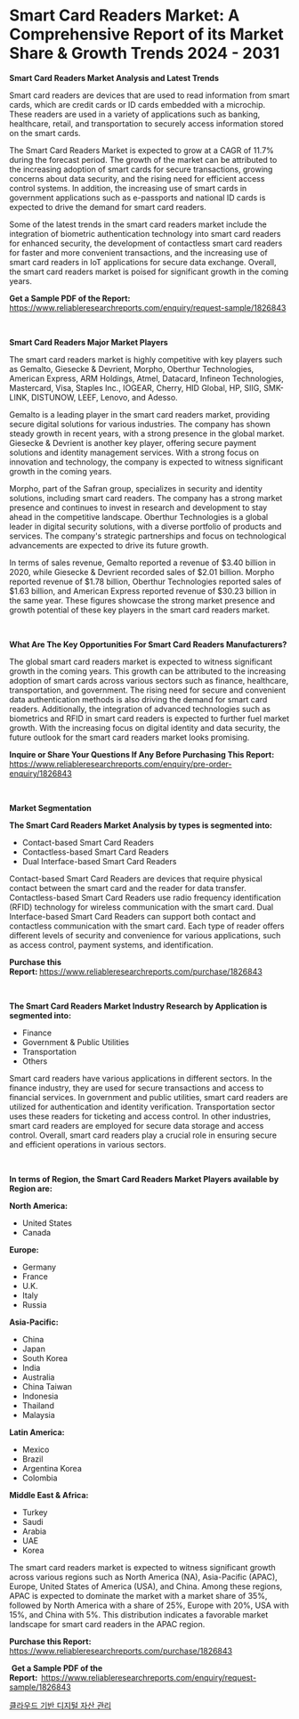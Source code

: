 <p><h1>Smart Card Readers Market: A Comprehensive Report of its Market Share & Growth Trends 2024 - 2031</h1></p><p><strong>Smart Card Readers Market Analysis and Latest Trends</strong></p>
<p><p>Smart card readers are devices that are used to read information from smart cards, which are credit cards or ID cards embedded with a microchip. These readers are used in a variety of applications such as banking, healthcare, retail, and transportation to securely access information stored on the smart cards.</p><p>The Smart Card Readers Market is expected to grow at a CAGR of 11.7% during the forecast period. The growth of the market can be attributed to the increasing adoption of smart cards for secure transactions, growing concerns about data security, and the rising need for efficient access control systems. In addition, the increasing use of smart cards in government applications such as e-passports and national ID cards is expected to drive the demand for smart card readers.</p><p>Some of the latest trends in the smart card readers market include the integration of biometric authentication technology into smart card readers for enhanced security, the development of contactless smart card readers for faster and more convenient transactions, and the increasing use of smart card readers in IoT applications for secure data exchange. Overall, the smart card readers market is poised for significant growth in the coming years.</p></p>
<p><strong>Get a Sample PDF of the Report:&nbsp;</strong> <a href="https://www.reliableresearchreports.com/enquiry/request-sample/1826843">https://www.reliableresearchreports.com/enquiry/request-sample/1826843</a></p>
<p>&nbsp;</p>
<p><strong>Smart Card Readers Major Market Players</strong></p>
<p><p>The smart card readers market is highly competitive with key players such as Gemalto, Giesecke & Devrient, Morpho, Oberthur Technologies, American Express, ARM Holdings, Atmel, Datacard, Infineon Technologies, Mastercard, Visa, Staples Inc., IOGEAR, Cherry, HID Global, HP, SIIG, SMK-LINK, DISTUNOW, LEEF, Lenovo, and Adesso.</p><p>Gemalto is a leading player in the smart card readers market, providing secure digital solutions for various industries. The company has shown steady growth in recent years, with a strong presence in the global market. Giesecke & Devrient is another key player, offering secure payment solutions and identity management services. With a strong focus on innovation and technology, the company is expected to witness significant growth in the coming years.</p><p>Morpho, part of the Safran group, specializes in security and identity solutions, including smart card readers. The company has a strong market presence and continues to invest in research and development to stay ahead in the competitive landscape. Oberthur Technologies is a global leader in digital security solutions, with a diverse portfolio of products and services. The company's strategic partnerships and focus on technological advancements are expected to drive its future growth.</p><p>In terms of sales revenue, Gemalto reported a revenue of $3.40 billion in 2020, while Giesecke & Devrient recorded sales of $2.01 billion. Morpho reported revenue of $1.78 billion, Oberthur Technologies reported sales of $1.63 billion, and American Express reported revenue of $30.23 billion in the same year. These figures showcase the strong market presence and growth potential of these key players in the smart card readers market.</p></p>
<p>&nbsp;</p>
<p><strong>What Are The Key Opportunities For Smart Card Readers Manufacturers?</strong></p>
<p><p>The global smart card readers market is expected to witness significant growth in the coming years. This growth can be attributed to the increasing adoption of smart cards across various sectors such as finance, healthcare, transportation, and government. The rising need for secure and convenient data authentication methods is also driving the demand for smart card readers. Additionally, the integration of advanced technologies such as biometrics and RFID in smart card readers is expected to further fuel market growth. With the increasing focus on digital identity and data security, the future outlook for the smart card readers market looks promising.</p></p>
<p><strong>Inquire or Share Your Questions If Any Before Purchasing This Report:</strong> <a href="https://www.reliableresearchreports.com/enquiry/pre-order-enquiry/1826843">https://www.reliableresearchreports.com/enquiry/pre-order-enquiry/1826843</a></p>
<p>&nbsp;</p>
<p><strong>Market Segmentation</strong></p>
<p><strong>The Smart Card Readers Market Analysis by types is segmented into:</strong></p>
<p><ul><li>Contact-based Smart Card Readers</li><li>Contactless-based Smart Card Readers</li><li>Dual Interface-based Smart Card Readers</li></ul></p>
<p><p>Contact-based Smart Card Readers are devices that require physical contact between the smart card and the reader for data transfer. Contactless-based Smart Card Readers use radio frequency identification (RFID) technology for wireless communication with the smart card. Dual Interface-based Smart Card Readers can support both contact and contactless communication with the smart card. Each type of reader offers different levels of security and convenience for various applications, such as access control, payment systems, and identification.</p></p>
<p><strong>Purchase this Report:&nbsp;</strong><a href="https://www.reliableresearchreports.com/purchase/1826843">https://www.reliableresearchreports.com/purchase/1826843</a></p>
<p>&nbsp;</p>
<p><strong>The Smart Card Readers Market Industry Research by Application is segmented into:</strong></p>
<p><ul><li>Finance</li><li>Government & Public Utilities</li><li>Transportation</li><li>Others</li></ul></p>
<p><p>Smart card readers have various applications in different sectors. In the finance industry, they are used for secure transactions and access to financial services. In government and public utilities, smart card readers are utilized for authentication and identity verification. Transportation sector uses these readers for ticketing and access control. In other industries, smart card readers are employed for secure data storage and access control. Overall, smart card readers play a crucial role in ensuring secure and efficient operations in various sectors.</p></p>
<p>&nbsp;</p>
<p><strong>In terms of Region, the Smart Card Readers Market Players available by Region are:</strong></p>
<p>
    <p> <strong> North America: </strong>
        <ul>
            <li>United States</li>
            <li>Canada</li>
        </ul>
        </p> 
    <p> <strong> Europe: </strong>
        <ul>
            <li>Germany</li>
            <li>France</li>
            <li>U.K.</li>
            <li>Italy</li>
            <li>Russia</li>
        </ul>
        </p> 
    <p> <strong> Asia-Pacific: </strong>
        <ul>
            <li>China</li>
            <li>Japan</li>
            <li>South Korea</li>
            <li>India</li>
            <li>Australia</li>
            <li>China Taiwan</li>
            <li>Indonesia</li>
            <li>Thailand</li>
            <li>Malaysia</li>
        </ul>
        </p> 
    <p> <strong> Latin America: </strong>
        <ul>
            <li>Mexico</li>
            <li>Brazil</li>
            <li>Argentina Korea</li>
            <li>Colombia</li>
        </ul>
        </p> 
    <p> <strong> Middle East & Africa: </strong>
        <ul>
            <li>Turkey</li>
            <li>Saudi</li>
            <li>Arabia</li>
            <li>UAE</li>
            <li>Korea</li>
        </ul>
    </p>
    </p>
<p><p>The smart card readers market is expected to witness significant growth across various regions such as North America (NA), Asia-Pacific (APAC), Europe, United States of America (USA), and China. Among these regions, APAC is expected to dominate the market with a market share of 35%, followed by North America with a share of 25%, Europe with 20%, USA with 15%, and China with 5%. This distribution indicates a favorable market landscape for smart card readers in the APAC region.</p></p>
<p><strong>Purchase this Report: </strong><a href="https://www.reliableresearchreports.com/purchase/1826843">https://www.reliableresearchreports.com/purchase/1826843</a></p>
<p>&nbsp;<strong>Get a Sample PDF of the Report:&nbsp;&nbsp;</strong><a href="https://www.reliableresearchreports.com/enquiry/request-sample/1826843">https://www.reliableresearchreports.com/enquiry/request-sample/1826843</a></p>
<p><strong></strong></p>
<p><p><a href="https://github.com/oajzkywllm460/Market-Research-Report-List-1/blob/main/175941510911.md">클라우드 기반 디지털 자산 관리</a></p></p>